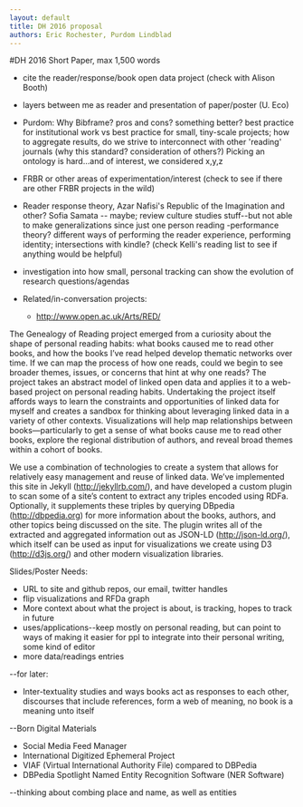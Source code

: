 ```yaml
---
layout: default
title: DH 2016 proposal
authors: Eric Rochester, Purdom Lindblad
---
```

#DH 2016
Short Paper, max 1,500 words
* cite the reader/response/book open data project (check with Alison
  Booth)

* layers between me as reader and presentation of paper/poster (U. Eco)

* Purdom: Why Bibframe? pros and cons? something better? best practice for
  institutional work vs best practice for small, tiny-scale projects;
how to aggregate results, do we strive to interconnect with other
'reading' journals (why this standard? consideration of others?) Picking
an ontology is hard...and of interest, we considered x,y,z
- FRBR or other areas of experimentation/interest (check to see if there
  are other FRBR projects in the wild)

* Reader response theory, Azar Nafisi's Republic of the Imagination and
  other? Sofia Samata -- maybe; review culture studies stuff--but not
able to make generalizations since just one person reading
-performance theory? different ways of performing the reader experience,
performing identity; intersections with kindle? 
(check Kelli's reading list to see if anything would be helpful)

* investigation into how small, personal tracking can show the evolution
  of research questions/agendas


* Related/in-conversation projects:
  * http://www.open.ac.uk/Arts/RED/


The Genealogy of Reading project emerged from a curiosity about the shape of personal reading habits: what books caused me to read other books, and how the books I’ve read helped develop thematic networks over time. If we can map the process of how one reads, could we begin to see broader themes, issues, or concerns that hint at why one reads? The project takes an abstract model of linked open data and applies it to a web-based project on personal reading habits. Undertaking the project itself affords ways to learn the constraints and opportunities of linked data for myself and creates a sandbox for thinking about leveraging linked data in a variety of other contexts. Visualizations will help map relationships between books—particularly to get a sense of what books cause me to read other books, explore the regional distribution of authors, and reveal broad themes within a cohort of books.

We use a combination of technologies to create a system that allows for relatively easy management and reuse of linked data. We’ve implemented this site in Jekyll (http://jekyllrb.com/), and have developed a custom plugin to scan some of a site’s content to extract any triples encoded using RDFa. Optionally, it supplements these triples by querying DBpedia (http://dbpedia.org) for more information about the books, authors, and other topics being discussed on the site. The plugin writes all of the extracted and aggregated information out as JSON-LD (http://json-ld.org/), which itself can be used as input for visualizations we create using D3 (http://d3js.org/) and other modern visualization libraries.


Slides/Poster Needs:
* URL to site and github repos, our email, twitter handles
* flip visualizations and RFDa graph
* More context about what the project is about, is tracking, hopes to
  track in future
* uses/applications--keep mostly on personal reading, but can point to
  ways of making it easier for ppl to integrate into their personal writing,\
  some kind of editor
* more data/readings entries


--for later:
* Inter-textuality studies and ways books act as responses to each
  other, discourses that include references, form a web of meaning, no
book is a meaning unto itself

--Born Digital Materials
* Social Media Feed Manager
* International Digitized Ephemeral Project
* VIAF (Virtual International Authority File) compared to DBPedia
* DBPedia Spotlight Named Entity Recognition Software (NER Software)

--thinking about combing place and name, as well as entities
